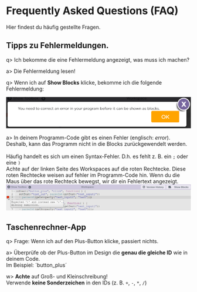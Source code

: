 # Frequently Asked Questions (FAQ)
Hier findest du häufig gestellte Fragen.

## Tipps zu Fehlermeldungen.
q> Ich bekomme die eine Fehlermeldung angezeigt, was muss ich machen?

a> Die Fehlermeldung lesen!

q> Wenn ich auf **Show Blocks** klicke, bekomme ich die folgende Fehlermeldung:
<!-- You need to correct an error in your program before it can be shown as blocks. -->
![Screenshot: You need to correct an error in your program before it can be shown as blocks.](img/FAQ/error_correct_error_before_show_blocks.png)

a> In deinem Programm-Code gibt es einen Fehler (englisch: *error*). Deshalb, kann das Programm nicht in die Blocks zurückgewendelt werden.
<br><br> Häufig handelt es sich um einen Syntax-Fehler. D.h. es fehlt z. B. ein `;` oder eine `)`
<br> Achte auf der linken Seite des Workspaces auf die roten Rechtecke.
Diese roten Rechtecke weisen auf fehler im Programm-Code hin.
Wenn du die Maus über das rote Rechteck bewegst, wir dir ein Fehlertext angezeigt.
![error](img/FAQ/error_expected_bracket.png)

## Taschenrechner-App
q> Frage: Wenn ich auf den Plus-Button klicke, passiert nichts.

a> Überprüfe ob der Plus-Button im Design die **genau die gleiche ID** wie in deinem Code.
<br> Im Beispiel: ´button_plus´

w> **Achte** auf Groß- und Kleinschreibung!
<br> Verwende **keine Sonderzeichen** in den IDs (z. B. `+`, `-`, `*`, `/`)


